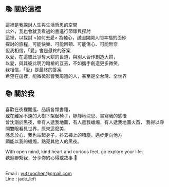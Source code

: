 ## 📚 關於這裡

這裡是我探討人生與生活哲思的空間  
此外，我也會就我看過的書進行節錄與探討  
這裡，以探討 <如何去愛> 為軸心，試圖揭開人間幸福的面紗  
探討的旅程，可能快樂、可能困頓、可能傷心、可能無奈  
但我相信，「愛」會是最終的答案  
以愛，在這彼此爭奪大餅的世道，與別人合作創造大餅，  
以愛，與其彼此明刀暗槍的互丟，不如攜手創造更多微笑，  
我相信，「愛」是最終的答案  
希望在這裡，能微微影響我周遭的人，甚至是全台灣、全世界  

## 📚 關於我

喜歡在夜裡閒逛、品讀各類書籍，  
或在離家不遠的大樹下架起椅子，靜靜地沈思、書寫我的感悟  
曾沈溺於黑夜，幸有人遞我地圖，有人遞我蠟燭，有人遞我地圖火苗，
我得以睜開雙眼看見世界，原來這麼美，  
感念於心，我也站起身子，抖去褲上的積塵，邁步走向他方  
願能以我的蠟燭，點亮其他人的黑夜。  

With open mind, kind heart and curious feet, go explore your life.  
歡迎聯繫我，分享你的心得或故事 🙌  
<br>

Email : yutzuochen@gmail.com  
Line : jade_left